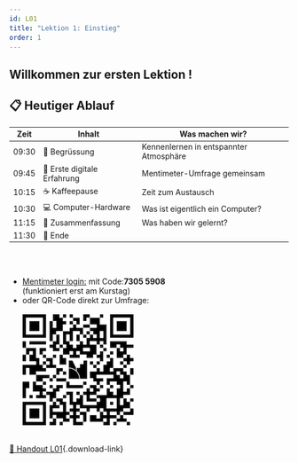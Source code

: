 ```yaml
---
id: L01
title: "Lektion 1: Einstieg"
order: 1
---
```


## **Willkommen zur ersten Lektion !**


## 📋 **Heutiger Ablauf**
| Zeit | Inhalt | Was machen wir? |
|------|---------|-----------------|
| 09:30 | 👋 Begrüssung | Kennenlernen in entspannter Atmosphäre |
| 09:45 | 📱 Erste digitale Erfahrung | Mentimeter-Umfrage gemeinsam |
| 10:15 | ☕ Kaffeepause | Zeit zum Austausch |
| 10:30 | 💻 Computer-Hardware  | Was ist eigentlich ein Computer? |
| 11:15 | 📝 Zusammenfassung | Was haben wir gelernt? |
| 11:30 | 📝 Ende  |

<br><br>

- [Mentimeter login:](https://menti.com) mit Code:**7305 5908**    <br>(funktioniert erst am Kurstag)
- oder QR-Code direkt zur Umfrage: <br><br>
![QR](./mentimeter_qr_L01.png)
<br><br>





[📄 Handout L01](/static/docs/grundkurs-2025/G-L01-handout.pdf){.download-link}